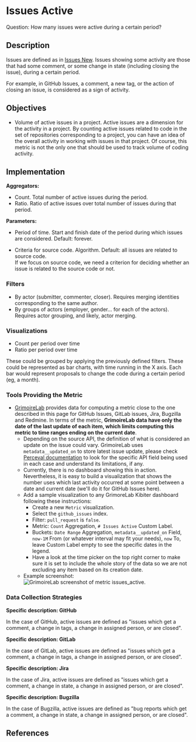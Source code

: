 # Issues Active

Question: How many issues were active during a certain period? 


## Description

Issues are defined as in [Issues New](https://chaoss.community/metric-issues-new/).
Issues showing some activity are those that had some comment,
or some change in state (including closing the issue),
during a certain period.

For example, in GitHub Issues, a comment, a new tag, or
the action of closing an issue, is considered as a sign of activity.


## Objectives

* Volume of active issues in a project.
    Active issues are a dimension for the activity in a project.
    By counting active issues related to code in the set of repositories corresponding
    to a project, you can have an idea of the overall activity in
    working with issues in that project.
    Of course, this metric is not the only one that should be
    used to track volume of coding activity.


## Implementation

**Aggregators:**
* Count. Total number of active issues during the period.
* Ratio. Ratio of active issues over total number of issues during that period.

**Parameters:**
* Period of time. Start and finish date of the period during which issues are considered. Default: forever.

* Criteria for source code. Algorithm. Default: all issues are related to
  source code.  
    If we focus on source code, we need a criterion for deciding
    whether an issue is related to the source code or not.

### Filters 

* By actor (submitter, commenter, closer). Requires merging identities corresponding to the same author.
* By groups of actors (employer, gender... for each of the actors).
Requires actor grouping, and likely, actor merging.


### Visualizations 

* Count per period over time
* Ratio per period over time

These could be grouped by applying the previously defined filters.
These could be represented as bar charts, with time running in the X axis.
Each bar would represent proposals to change the code
during a certain period (eg, a month).


### Tools Providing the Metric

* [GrimoireLab](https://chaoss.github.io/grimoirelab) provides data for computing a metric close to the one described in this page for GitHub Issues, GitLab issues, Jira, Bugzilla and Redmine. In terms of the metric, **GrimoireLab data have only the date of the last update of each item, which limits computing this metric to time ranges ending on the current date**.
  - Depending on the source API, the definition of what is considered an update on the issue could vary. GrimoireLab uses `metadata__updated_on` to store latest issue update, please check [Perceval documentation](https://perceval.readthedocs.io/en/latest/search.html?q=metadata_updated_on&check_keywords=yes&area=default) to look for the specific API field being used in each case and understand its limitations, if any.
  - Currently, there is no dashboard showing this in action. Nevertheless, it is easy to build a visualization that shows the number uses which last activity occurred at some point between a date and current date (we'll do it for GitHub Issues here).
  - Add a sample visualization to any GrimoreLab Kibiter dashboard following these instructions:
    * Create a new `Metric` visualization.
    * Select the `github_issues` index.
    * Filter: `pull_request` is `false`.
    * Metric: `Count` Aggregation, `# Issues Active` Custom Label.
    * Buckets: `Date Range` Aggregation, `metadata__updated_on` Field, `now-1M` From (or whatever interval may fit your needs), `now` To, leave Custom Label empty to see the specific dates in the legend.
    * Have a look at the time picker on the top right corner to make sure it is set to include the whole story of the data so we are not excluding any item based on its creation date.
  - Example screenshot: ![GrimoireLab screenshot of metric issues_active](images/issues-active_grimoirelab.png).

### Data Collection Strategies 

**Specific description: GitHub**

In the case of GitHub, active issues are defined as "issues
which get a comment, a change in tags, a change in assigned
person, or are closed".

**Specific description: GitLab**

In the case of GitLab, active issues are defined as "issues
which get a comment, a change in tags, a change in assigned
person, or are closed".

**Specific description: Jira**

In the case of Jira, active issues are defined as "issues
which get a comment, a change in state, a change in assigned
person, or are closed".

**Specific description: Bugzilla**

In the case of Bugzilla, active issues are defined as "bug reports
which get a comment, a change in state, a change in assigned
person, or are closed".

## References
